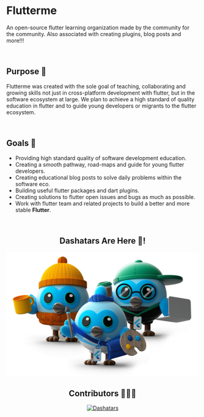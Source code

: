 <h1>Flutterme</h1>
<p>
  An open-source flutter learning organization made by the community for the community. Also associated with creating plugins, blog posts and more!!!
</p>

<br>

<h2>Purpose 📝</h2>
<p>
  Flutterme was created with the sole goal of teaching, collaborating and growing skills not just in cross-platform development with flutter, but in the software
  ecosystem at large. We plan to achieve a high standard of quality education in flutter and to guide young developers or migrants to the flutter ecosystem.
</p>

<br>

<h2>Goals 🥅</h2>
<ul>
  <li>Providing high standard quality of software development education.</li>
  <li>Creating a smooth pathway, road-maps and guide for young flutter developers.</li>
  <li>Creating educational blog posts to solve daily problems within the software eco.</li>
  <li>Building useful flutter packages and dart plugins.</li>
  <li>Creating solutions to flutter open issues and bugs as much as possible.</li>
  <li>Work with flutter team and related projects to build a better and more stable <b>Flutter</b>.</li>
</ul>

<br>

<div align="center">
  <h2>Dashatars Are Here 🥳!</h2>
  <img src="https://raw.githubusercontent.com/fluttermeorg/.github/main/profile/dashatars.png" alt="Dashatars"/>
</div>

<div align="center">
  <h2>Contributors 🧑‍🤝‍🧑</h2>
  <a href="https://github.com/orgs/fluttermeorg/people">
    <img src="https://contrib.rocks/image?repo=fluttermeorg/flutterme_website" alt="Dashatars"/>
  </a>
</div>
